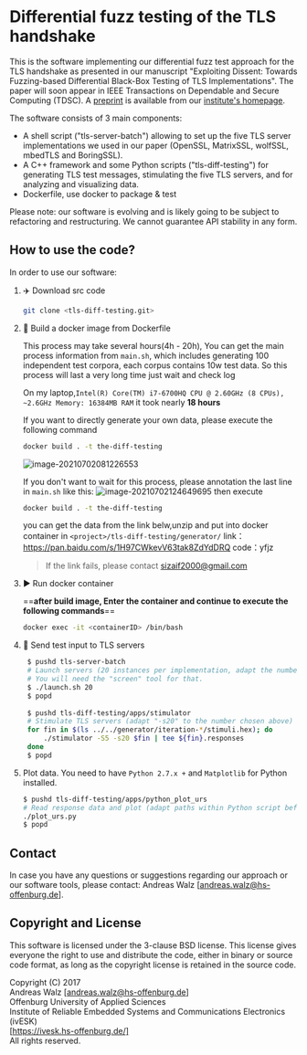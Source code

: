 # Differential fuzz testing of the TLS handshake 

This is the software implementing our differential fuzz test approach for the
TLS handshake as presented in our manuscript "Exploiting Dissent: Towards 
Fuzzing-based Differential Black-Box Testing of TLS Implementations". The paper
will soon appear in IEEE Transactions on Dependable and Secure Computing (TDSC).
A [preprint](https://ivesk.hs-offenburg.de/fileadmin/Einrichtungen/ivesk/files/preprint_TLS-Diff-Fuzzing_IEEE-TDSC.pdf) is available from our [institute's homepage](https://ivesk.hs-offenburg.de).

The software consists of 3 main components:

* A shell script ("tls-server-batch") allowing to set up the five TLS server implementations
  we used in our paper (OpenSSL, MatrixSSL, wolfSSL, mbedTLS and BoringSSL).
* A C++ framework and some Python scripts ("tls-diff-testing") for generating TLS
  test messages, stimulating the five TLS servers, and for analyzing and visualizing 
  data.
* Dockerfile, use docker to package & test  

Please note: our software is evolving and is likely going to be subject to
refactoring and restructuring. We cannot guarantee API stability in any form.


## How to use the code?

In order to use our software:

  1. :airplane: Download src code 

     ```bash
     git clone <tls-diff-testing.git>
     ```

2. :hammer: Build a docker image from Dockerfile

   This process may take several hours(4h - 20h), 
   You can get the main process information from `main.sh`, 
   which includes generating 100 independent test corpora, 
   each corpus contains 10w test data. So this process will last a very long time
   just wait and check log 
   
   On my laptop,`Intel(R) Core(TM) i7-6700HQ CPU @ 2.60GHz (8 CPUs), ~2.6GHz
   Memory: 16384MB RAM` it took nearly **18 hours**
   
   If you want to directly generate your own data, please execute the following command 
   ```bash
   docker build . -t the-diff-testing
   ```
    ![image-20210702081226553](https://gitee.com/sizaif/images/raw/master/img/20210702081229.png)
    
    If you don't want to wait for this process, please annotation the last line in `main.sh`
    like this:
    ![image-20210702124649695](https://gitee.com/sizaif/images/raw/master/img/20210702124652.png)
    then execute
    ```bash
    docker build . -t the-diff-testing
    ```
    you can get the data from the link belw,unzip and put into docker container in `<project>/tls-diff-testing/generator/`
    link：https://pan.baidu.com/s/1H97CWkevV63tak8ZdYdDRQ 
    code：yfjz 
    >If the link fails, please contact sizaif2000@gmail.com
3. :arrow_forward: Run docker container

   ==**after build image, Enter the container and continue to execute the following commands**==

   ```bash
   docker exec -it <containerID> /bin/bash
   ```


4. :dart: ​Send test input to TLS servers

   ```bash
    $ pushd tls-server-batch
    # Launch servers (20 instances per implementation, adapt the number "20" to the performance of your machine)
    # You will need the "screen" tool for that.
    $ ./launch.sh 20
    $ popd
    
    $ pushd tls-diff-testing/apps/stimulator
    # Stimulate TLS servers (adapt "-s20" to the number chosen above)
    for fin in $(ls ../../generator/iteration-*/stimuli.hex); do
        ./stimulator -S5 -s20 $fin | tee ${fin}.responses
    done
    $ popd
   ```

5. Plot data. You need to have `Python 2.7.x +` and `Matplotlib` for Python installed.

   ```bash
   $ pushd tls-diff-testing/apps/python_plot_urs
   # Read response data and plot (adapt paths within Python script before)
   ./plot_urs.py
   $ popd
   ```


## Contact

In case you have any questions or suggestions regarding our approach or our software tools, please contact: Andreas Walz [andreas.walz@hs-offenburg.de].


## Copyright and License

This software is licensed under the 3-clause BSD license. This license gives
everyone the right to use and distribute the code, either in binary or source
code format, as long as the copyright license is retained in the source code.

Copyright (C) 2017  
Andreas Walz [andreas.walz@hs-offenburg.de]  
Offenburg University of Applied Sciences  
Institute of Reliable Embedded Systems and Communications Electronics (ivESK)  
[https://ivesk.hs-offenburg.de/]  
All rights reserved.  


